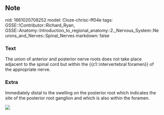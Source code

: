 ## Note
nid: 1661020708252
model: Cloze-chrisc-ff04e
tags: GSSE::!Contributor::Richard_Ryan, GSSE::Anatomy::Introduction_to_regional_anatomy::2._Nervous_System::Neurons_and_Nerves::Spinal_Nerves
markdown: false

### Text
<div class="toggle">
  The union of anterior and posterior nerve roots does not take
  place adjacent to the spinal cord but within the
  {{c1::intervertebral foramen}} of the appropriate nerve.
</div>

### Extra
<p id="d8891bf3-715a-4bf9-8ee0-be8b7cf90e05" class="">Immediately
distal to the swelling on the posterior root which indicates the
site of the posterior root ganglion and which is also within the
foramen.
<p id="d8891bf3-715a-4bf9-8ee0-be8b7cf90e05" class=""><img src= 
"Dorsal-Rami.jpg">
